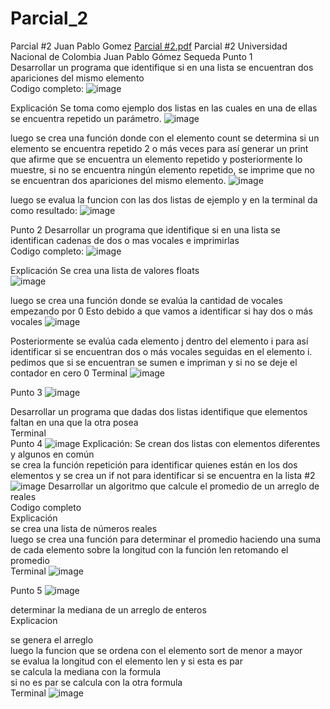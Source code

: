 # Parcial_2
Parcial #2 Juan Pablo Gomez 
[Parcial #2.pdf](https://github.com/user-attachments/files/18875351/Parcial.2.pdf)
Parcial #2 
Universidad Nacional de Colombia 
Juan Pablo Gómez Sequeda 
Punto 1  
Desarrollar un programa que identifique si en una lista se encuentran dos apariciones del mismo 
elemento  
Codigo completo: 
![image](https://github.com/user-attachments/assets/e0935a0f-62e2-4474-99d1-28868ef1d131)

Explicación 
Se toma como ejemplo dos listas en las cuales en una de ellas se encuentra repetido un parámetro. 
![image](https://github.com/user-attachments/assets/a481508c-2e77-4ba1-a43a-d8ef5970de22)

luego se crea una función donde con el elemento count se determina si un elemento se encuentra 
repetido 2 o más veces para así generar un print que afirme que se encuentra un elemento repetido y 
posteriormente lo muestre, si no se encuentra ningún elemento repetido, se imprime que no se 
encuentran dos apariciones del mismo elemento. 
![image](https://github.com/user-attachments/assets/e5534406-aa5a-4d30-8ce0-1aaa16011211)

luego se evalua la funcion con las dos listas de ejemplo y en la terminal da como resultado: 
![image](https://github.com/user-attachments/assets/f7732af6-cb59-4743-bc7b-c312eba31992)

Punto 2 
Desarrollar un programa que identifique si en una lista se identifican cadenas de dos o mas vocales e 
imprimirlas  
Codigo completo:
![image](https://github.com/user-attachments/assets/31c7c6cf-42ce-4ae1-ae94-fbe4e5ac8e8f)


Explicación 
Se crea una lista de valores floats  
![image](https://github.com/user-attachments/assets/218a6591-0544-4b6f-ac82-edaddcca17ca)

luego se crea una función donde se evalúa la cantidad de 
vocales empezando por 0 Esto debido a que vamos a 
identificar si hay dos o más vocales
![image](https://github.com/user-attachments/assets/f1ac79e5-dcc6-4a84-9682-1fb45fb86bb6)

Posteriormente se evalúa cada elemento j dentro 
del elemento i para así identificar si se encuentran 
dos o más vocales seguidas en el elemento i.  
pedimos que si se encuentran se sumen e 
impriman y si no se deje el contador en cero 0 
Terminal 
![image](https://github.com/user-attachments/assets/97031c2e-0b28-4563-9f41-bd07337a96df)

Punto 3 
![image](https://github.com/user-attachments/assets/10f7dc61-e1b7-43ae-a79d-69dddc3ae7e5)

Desarrollar un programa que dadas dos listas identifique que elementos faltan en 
una que la otra posea  
Terminal  
Punto 4 
![image](https://github.com/user-attachments/assets/bc7c0c1e-6592-4271-8b91-7c7e9d273d7d)
Explicación: 
Se crean dos listas con elementos diferentes 
y algunos en común  
se crea la función repetición para identificar 
quienes están en los dos elementos y se 
crea un if not para identificar si se encuentra 
en la lista #2  
![image](https://github.com/user-attachments/assets/c7b74aae-6ec7-47d8-8a1d-15c3f5c0d0a8)
Desarrollar un algoritmo que calcule el promedio de un arreglo de reales  
Codigo completo  
Explicación  
se crea una lista de números reales  
luego se crea una función para determinar el promedio haciendo una suma de cada 
elemento  sobre la longitud con la función len retomando el promedio  
Terminal 
![image](https://github.com/user-attachments/assets/1e25c8c8-9af1-4c64-b7c6-3c8841811e23)

Punto 5 
![image](https://github.com/user-attachments/assets/2415c715-3535-4cce-b1a4-16601abdc389)

determinar la mediana de un arreglo de enteros  
Explicacion  

se genera el arreglo  
luego la funcion que se ordena con el elemento sort de menor a mayor  
se evalua la longitud con el elemento len y si esta es par  
se calcula la mediana con la formula  
si no es par se calcula con la otra formula  
Terminal 
![image](https://github.com/user-attachments/assets/e236637d-b615-47c3-9cdd-6af4b48f071c)

